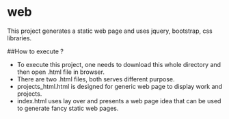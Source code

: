 # web

This project generates a static web page and uses 
jquery, bootstrap, css libraries.

##How to execute ?
* To execute this project, one needs to download this whole directory and then
  open .html file in browser.
* There are two .html files, both serves different purpose.
* projects_html.html is designed for generic web page to display work and projects.
* index.html uses lay over and presents a web page idea that can be used to generate
  fancy static web pages.
